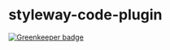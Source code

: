 # styleway-code-plugin

[![Greenkeeper badge](https://badges.greenkeeper.io/marlass/styleway-code-plugin.svg)](https://greenkeeper.io/)